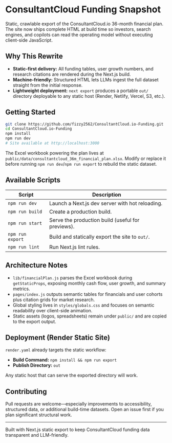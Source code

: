 # ConsultantCloud Funding Snapshot

Static, crawlable export of the ConsultantCloud.io 36-month financial plan. The site now ships complete HTML at build time so investors, search engines, and copilots can read the operating model without executing client-side JavaScript.

## Why This Rewrite
- **Static-first delivery:** All funding tables, user growth numbers, and research citations are rendered during the Next.js build.
- **Machine-friendly:** Structured HTML lets LLMs ingest the full dataset straight from the initial response.
- **Lightweight deployment:** `next export` produces a portable `out/` directory deployable to any static host (Render, Netlify, Vercel, S3, etc.).

## Getting Started

```bash
git clone https://github.com/fizzy2562/ConsultantCloud.io-Funding.git
cd ConsultantCloud.io-Funding
npm install
npm run dev
# Site available at http://localhost:3000
```

The Excel workbook powering the plan lives at `public/data/consultantcloud_36m_financial_plan.xlsx`. Modify or replace it before running `npm run dev`/`npm run export` to rebuild the static dataset.

## Available Scripts

| Script | Description |
| ------ | ----------- |
| `npm run dev` | Launch a Next.js dev server with hot reloading. |
| `npm run build` | Create a production build. |
| `npm run start` | Serve the production build (useful for previews). |
| `npm run export` | Build and statically export the site to `out/`. |
| `npm run lint` | Run Next.js lint rules. |

## Architecture Notes
- `lib/financialPlan.js` parses the Excel workbook during `getStaticProps`, exposing monthly cash flow, user growth, and summary metrics.
- `pages/index.js` outputs semantic tables for financials and user cohorts plus citation grids for market research.
- Global styling lives in `styles/globals.css` and focuses on semantic readability over client-side animation.
- Static assets (logos, spreadsheets) remain under `public/` and are copied to the export output.

## Deployment (Render Static Site)

`render.yaml` already targets the static workflow:

- **Build Command:** `npm install && npm run export`
- **Publish Directory:** `out`

Any static host that can serve the exported directory will work.

## Contributing

Pull requests are welcome—especially improvements to accessibility, structured data, or additional build-time datasets. Open an issue first if you plan significant structural work.

---

Built with Next.js static export to keep ConsultantCloud funding data transparent and LLM-friendly.
